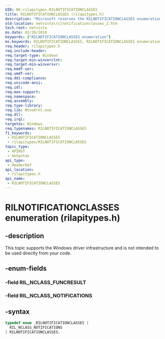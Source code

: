 ```yaml
---
UID: NE:rilapitypes.RILNOTIFICATIONCLASSES
title: RILNOTIFICATIONCLASSES (rilapitypes.h)
description: "Microsoft reserves the RILNOTIFICATIONCLASSES enumeration for internal use only. Don't use this enumeration in your code."
old-location: netvista\rilnotificationclasses_2.htm
tech.root: netvista
ms.date: 02/26/2018
keywords: ["RILNOTIFICATIONCLASSES enumeration"]
ms.keywords: RILNOTIFICATIONCLASSES, RILNOTIFICATIONCLASSES enumeration [Network Drivers Starting with Windows Vista], RIL_NCLASS_NOTIFICATIONS, netvista.rilnotificationclasses_2, rilapitypes/RILNOTIFICATIONCLASSES, rilapitypes/RIL_NCLASS_NOTIFICATIONS
req.header: rilapitypes.h
req.include-header: 
req.target-type: Windows
req.target-min-winverclnt: 
req.target-min-winversvr: 
req.kmdf-ver: 
req.umdf-ver: 
req.ddi-compliance: 
req.unicode-ansi: 
req.idl: 
req.max-support: 
req.namespace: 
req.assembly: 
req.type-library: 
req.lib: NtosKrnl.exe
req.dll: 
req.irql: 
targetos: Windows
req.typenames: RILNOTIFICATIONCLASSES
f1_keywords:
 - RILNOTIFICATIONCLASSES
 - rilapitypes/RILNOTIFICATIONCLASSES
topic_type:
 - APIRef
 - kbSyntax
api_type:
 - HeaderDef
api_location:
 - rilapitypes.h
api_name:
 - RILNOTIFICATIONCLASSES
---
```


# RILNOTIFICATIONCLASSES enumeration (rilapitypes.h)


## -description

This topic supports the Windows driver infrastructure and is not intended to be used directly from your code.

## -enum-fields

### -field RIL_NCLASS_FUNCRESULT

### -field RIL_NCLASS_NOTIFICATIONS

## -syntax

```cpp
typedef enum _RILNOTIFICATIONCLASSES {
  RIL_NCLASS_NOTIFICATIONS
} RILNOTIFICATIONCLASSES;
```

